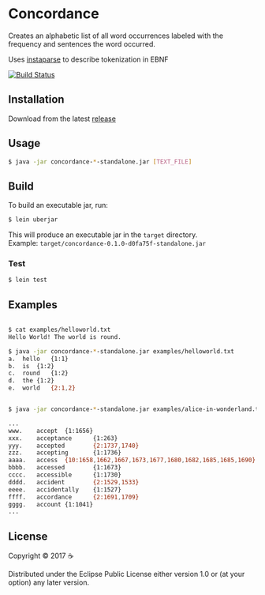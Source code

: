 
# Concordance

Creates an alphabetic list of all word occurrences labeled with the frequency and sentences the word occurred.

Uses [instaparse](https://github.com/Engelberg/instaparse) to describe tokenization in EBNF

[![Build Status](https://travis-ci.org/scotthaleen/concordance-clj.svg?branch=master)](https://travis-ci.org/scotthaleen/concordance-clj)


## Installation

Download from the latest [release](https://github.com/scotthaleen/concordance-clj/releases/latest)


## Usage

```sh
$ java -jar concordance-*-standalone.jar [TEXT_FILE]
```

## Build

To build an executable jar, run:

```sh
$ lein uberjar
```

This will produce an executable jar in the `target` directory. <br />
Example: `target/concordance-0.1.0-d0fa75f-standalone.jar`


### Test

```sh
$ lein test
```


## Examples

```sh

$ cat examples/helloworld.txt
Hello World! The world is round.

$ java -jar concordance-*-standalone.jar examples/helloworld.txt
a.	hello	{1:1}
b.	is	{1:2}
c.	round	{1:2}
d.	the	{1:2}
e.	world	{2:1,2}


$ java -jar concordance-*-standalone.jar examples/alice-in-wonderland.txt

...
www.    accept  {1:1656}
xxx.    acceptance      {1:263}
yyy.    accepted        {2:1737,1740}
zzz.    accepting       {1:1736}
aaaa.   access  {10:1658,1662,1667,1673,1677,1680,1682,1685,1685,1690}
bbbb.   accessed        {1:1673}
cccc.   accessible      {1:1730}
dddd.   accident        {2:1529,1533}
eeee.   accidentally    {1:1527}
ffff.   accordance      {2:1691,1709}
gggg.   account {1:1041}
...
```



## License

Copyright © 2017 ☕

Distributed under the Eclipse Public License either version 1.0 or (at
your option) any later version.
